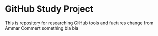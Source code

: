 # GitHub Study Project
This is repository for researching GitHub tools and fuetures
change from Ammar
Comment something bla bla 

